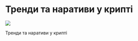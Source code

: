 # Тренди та наративи у крипті

[![](https://img.youtube.com/vi/npB40RpRkrY/0.jpg)](https://youtu.be/npB40RpRkrY)

Тренди та наративи у крипті
